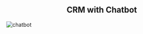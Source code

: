 <h2 style="text-align: center">CRM with Chatbot</h2>

![chatbot](https://user-images.githubusercontent.com/12658436/41335738-82a512de-6ef2-11e8-9972-c8641014464b.png)
